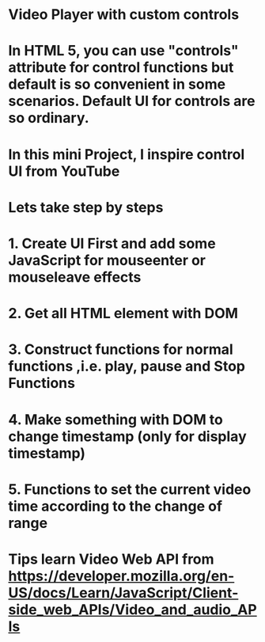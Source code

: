 # Video Player with custom controls

# In HTML 5, you can use "controls" attribute for control functions but default is so convenient in some scenarios. Default UI for controls are so ordinary.

# In this mini Project, I inspire control UI from YouTube

# Lets take step by steps

# 1. Create UI First and add some JavaScript for mouseenter or mouseleave effects

# 2. Get all HTML element with DOM

# 3. Construct functions for normal functions ,i.e. play, pause and Stop Functions

# 4. Make something with DOM to change timestamp (only for display timestamp)

# 5. Functions to set the current video time according to the change of range

# Tips learn Video Web API from https://developer.mozilla.org/en-US/docs/Learn/JavaScript/Client-side_web_APIs/Video_and_audio_APIs
